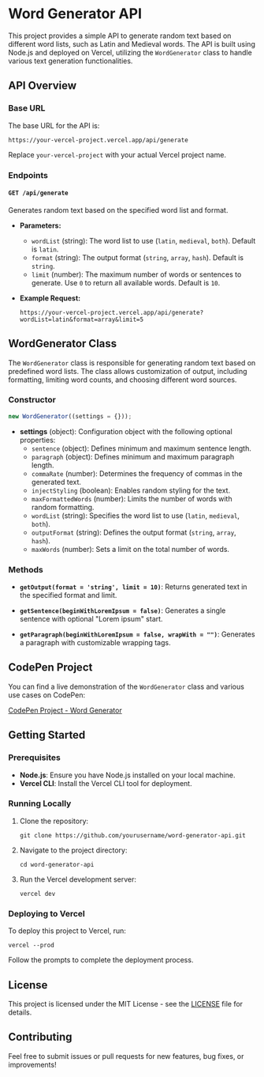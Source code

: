 # Word Generator API

This project provides a simple API to generate random text based on different word lists, such as Latin and Medieval words. The API is built using Node.js and deployed on Vercel, utilizing the `WordGenerator` class to handle various text generation functionalities.

## API Overview

### Base URL

The base URL for the API is:

```
https://your-vercel-project.vercel.app/api/generate
```

Replace `your-vercel-project` with your actual Vercel project name.

### Endpoints

#### `GET /api/generate`

Generates random text based on the specified word list and format.

-   **Parameters:**

    -   `wordList` (string): The word list to use (`latin`, `medieval`, `both`). Default is `latin`.
    -   `format` (string): The output format (`string`, `array`, `hash`). Default is `string`.
    -   `limit` (number): The maximum number of words or sentences to generate. Use `0` to return all available words. Default is `10`.

-   **Example Request:**
    ```
    https://your-vercel-project.vercel.app/api/generate?wordList=latin&format=array&limit=5
    ```

## WordGenerator Class

The `WordGenerator` class is responsible for generating random text based on predefined word lists. The class allows customization of output, including formatting, limiting word counts, and choosing different word sources.

### Constructor

```javascript
new WordGenerator((settings = {}));
```

-   **settings** (object): Configuration object with the following optional properties:
    -   `sentence` (object): Defines minimum and maximum sentence length.
    -   `paragraph` (object): Defines minimum and maximum paragraph length.
    -   `commaRate` (number): Determines the frequency of commas in the generated text.
    -   `injectStyling` (boolean): Enables random styling for the text.
    -   `maxFormattedWords` (number): Limits the number of words with random formatting.
    -   `wordList` (string): Specifies the word list to use (`latin`, `medieval`, `both`).
    -   `outputFormat` (string): Defines the output format (`string`, `array`, `hash`).
    -   `maxWords` (number): Sets a limit on the total number of words.

### Methods

-   **`getOutput(format = 'string', limit = 10)`**: Returns generated text in the specified format and limit.

-   **`getSentence(beginWithLoremIpsum = false)`**: Generates a single sentence with optional "Lorem ipsum" start.

-   **`getParagraph(beginWithLoremIpsum = false, wrapWith = "")`**: Generates a paragraph with customizable wrapping tags.

## CodePen Project

You can find a live demonstration of the `WordGenerator` class and various use cases on CodePen:

[CodePen Project - Word Generator](https://codepen.io/peterbenoit/project/editor/DNYyGr)

## Getting Started

### Prerequisites

-   **Node.js**: Ensure you have Node.js installed on your local machine.
-   **Vercel CLI**: Install the Vercel CLI tool for deployment.

### Running Locally

1. Clone the repository:
    ```
    git clone https://github.com/yourusername/word-generator-api.git
    ```
2. Navigate to the project directory:
    ```
    cd word-generator-api
    ```
3. Run the Vercel development server:
    ```
    vercel dev
    ```

### Deploying to Vercel

To deploy this project to Vercel, run:

```
vercel --prod
```

Follow the prompts to complete the deployment process.

## License

This project is licensed under the MIT License - see the [LICENSE](LICENSE) file for details.

## Contributing

Feel free to submit issues or pull requests for new features, bug fixes, or improvements!

```

```
